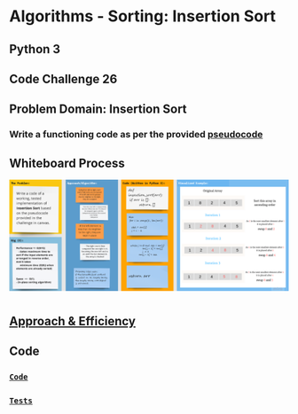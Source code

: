 # **Algorithms - Sorting: Insertion Sort**

## Python 3

## Code Challenge 26

## Problem Domain: **Insertion Sort**

### Write a functioning code as per the provided [pseudocode](../../../algorithms_py/sorting/insertion/blog.md:9)


## Whiteboard Process

![insertion_sort](insertion_sort_wb.png)

# 

## [Approach & Efficiency](../../../algorithms_py/sorting/insertion/blog.md)

## **Code**

### [**`Code`**](../../../algorithms_py/sorting/insertion/insertion_sort.py)

### [**`Tests`**](../../../algorithms_py/tests/test_insertion_sort.py)

